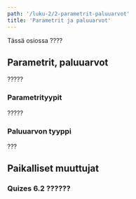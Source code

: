 ```yaml
---
path: '/luku-2/2-parametrit-paluuarvot'
title: 'Parametrit ja paluuarvot'
---
```


<div>
<lead>Tässä osiossa ????</lead>
</div>

## Parametrit, paluuarvot
?????

### Parametrityypit
?????

### Paluuarvon tyyppi
???

## Paikalliset muuttujat


### Quizes 6.2 ??????
<!-- quiz 6.2.?? ???  -->

<div><quiznator id="5caf0493fd9fd71425c6d6c6"></quiznator></div>
